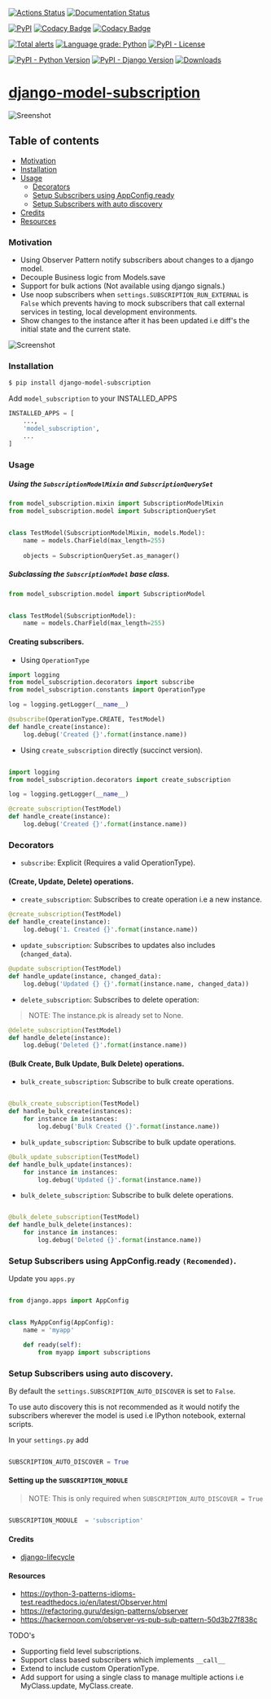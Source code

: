 [![Actions Status](https://github.com/jackton1/django-model-subscription/workflows/django%20model%20subscription%20test./badge.svg)](https://github.com/jackton1/django-model-subscription/actions?query=workflow%3A"django+model+subscription+test.")
[![Documentation Status](https://readthedocs.org/projects/django-model-subscription/badge/?version=latest)](https://django-model-subscription.readthedocs.io/en/latest/?badge=latest)

[![PyPI](https://img.shields.io/pypi/v/django-model-subscription)](https://pypi.org/project/django-model-subscription/) [![Codacy Badge](https://app.codacy.com/project/badge/Grade/353aa86af402423cbcd4e810bca664cc)](https://www.codacy.com/gh/tj-django/django-model-subscription/dashboard?utm_source=github.com&amp;utm_medium=referral&amp;utm_content=tj-django/django-model-subscription&amp;utm_campaign=Badge_Grade) [![Codacy Badge](https://app.codacy.com/project/badge/Coverage/353aa86af402423cbcd4e810bca664cc)](https://www.codacy.com/gh/tj-django/django-model-subscription/dashboard?utm_source=github.com&utm_medium=referral&utm_content=tj-django/django-model-subscription&utm_campaign=Badge_Coverage) 

[![Total alerts](https://img.shields.io/lgtm/alerts/g/tj-django/django-model-subscription.svg?logo=lgtm&logoWidth=18)](https://lgtm.com/projects/g/tj-django/django-model-subscription/alerts/) [![Language grade: Python](https://img.shields.io/lgtm/grade/python/g/tj-django/django-model-subscription.svg?logo=lgtm&logoWidth=18)](https://lgtm.com/projects/g/tj-django/django-model-subscription/context:python) [![PyPI - License](https://img.shields.io/pypi/l/django-model-subscription.svg)](https://github.com/jackton1/django-model-subscription/blob/master/LICENSE)

[![PyPI - Python Version](https://img.shields.io/pypi/pyversions/django-model-subscription.svg)](https://pypi.org/project/django-model-subscription)
[![PyPI - Django Version](https://img.shields.io/pypi/djversions/django-model-subscription.svg)](https://docs.djangoproject.com/en/2.2/releases/)
[![Downloads](https://pepy.tech/badge/django-model-subscription)](https://pepy.tech/project/django-model-subscription)

# [django-model-subscription](https://django-model-subscription.readthedocs.io/en/latest/installation.html)

![Sreenshot](https://media.giphy.com/media/IgvrR33L6S7nFgH1by/giphy.gif)


## Table of contents
* [Motivation](#Motivation)
* [Installation](#Installation)
* [Usage](#Usage)
  * [Decorators](#Decorators)
  * [Setup Subscribers using AppConfig.ready](#setup-subscribers-using-appconfigready-recomended)
  * [Setup Subscribers with auto discovery](#setup-subscribers-using-auto-discovery)
* [Credits](#credits)
* [Resources](#resources)


### Motivation

- Using Observer Pattern notify subscribers about changes to a django model.
- Decouple Business logic from Models.save
- Support for bulk actions (Not available using django signals.)
- Use noop subscribers when `settings.SUBSCRIPTION_RUN_EXTERNAL` is `False` 
  which prevents having to mock subscribers that call external services in testing, local development 
  environments.
- Show changes to the instance after it has been updated i.e diff's the initial state and the 
current state.

![Screenshot](Subscriber.png)


### Installation

```bash
$ pip install django-model-subscription
```

Add `model_subscription` to your INSTALLED_APPS

```python
INSTALLED_APPS = [
    ...,
    'model_subscription',
    ...
]
```




### Usage

##### Using the `SubscriptionModelMixin` and `SubscriptionQuerySet`

```py
from model_subscription.mixin import SubscriptionModelMixin
from model_subscription.model import SubscriptionQuerySet


class TestModel(SubscriptionModelMixin, models.Model):
    name = models.CharField(max_length=255)
    
    objects = SubscriptionQuerySet.as_manager()
```

##### Subclassing the `SubscriptionModel` base class.

```py
from model_subscription.model import SubscriptionModel


class TestModel(SubscriptionModel):
    name = models.CharField(max_length=255)

```


#### Creating subscribers.

- Using `OperationType`

```python
import logging
from model_subscription.decorators import subscribe
from model_subscription.constants import OperationType

log = logging.getLogger(__name__)

@subscribe(OperationType.CREATE, TestModel)
def handle_create(instance):
    log.debug('Created {}'.format(instance.name))


```

- Using `create_subscription` directly (succinct version).

```python

import logging
from model_subscription.decorators import create_subscription

log = logging.getLogger(__name__)

@create_subscription(TestModel)
def handle_create(instance):
    log.debug('Created {}'.format(instance.name))


```


### Decorators

* `subscribe`: Explicit (Requires a valid OperationType).


#### (Create, Update, Delete) operations. 

* `create_subscription`: Subscribes to create operation i.e a new instance.

```python
@create_subscription(TestModel)
def handle_create(instance):
    log.debug('1. Created {}'.format(instance.name))
```

* `update_subscription`: Subscribes to updates also includes (`changed_data`).
```python
@update_subscription(TestModel)
def handle_update(instance, changed_data):
    log.debug('Updated {} {}'.format(instance.name, changed_data))
```


* `delete_subscription`: Subscribes to delete operation: 

> NOTE: The instance.pk is already set to None.

```python
@delete_subscription(TestModel)
def handle_delete(instance):
    log.debug('Deleted {}'.format(instance.name))
```

#### (Bulk Create, Bulk Update, Bulk Delete) operations. 

* `bulk_create_subscription`: Subscribe to bulk create operations.

```python

@bulk_create_subscription(TestModel)
def handle_bulk_create(instances):
    for instance in instances:
        log.debug('Bulk Created {}'.format(instance.name))

```


* `bulk_update_subscription`: Subscribe to bulk update operations.

```python
@bulk_update_subscription(TestModel)
def handle_bulk_update(instances):
    for instance in instances:
        log.debug('Updated {}'.format(instance.name))
```


* `bulk_delete_subscription`: Subscribe to bulk delete operations.

```python

@bulk_delete_subscription(TestModel)
def handle_bulk_delete(instances):
    for instance in instances:
        log.debug('Deleted {}'.format(instance.name))

```


### Setup Subscribers using AppConfig.ready `(Recomended)`. 


Update you `apps.py`


```python

from django.apps import AppConfig


class MyAppConfig(AppConfig):
    name = 'myapp'

    def ready(self):
        from myapp import subscriptions

```



### Setup Subscribers using auto discovery.

By default the `settings.SUBSCRIPTION_AUTO_DISCOVER` is set to `False`.

To use auto discovery this is not recommended as it would notify the subscribers 
wherever the model is used i.e IPython notebook, external scripts.

In your `settings.py` add

```python

SUBSCRIPTION_AUTO_DISCOVER = True

```

#### Setting up the `SUBSCRIPTION_MODULE`

> NOTE: This is only required when ``SUBSCRIPTION_AUTO_DISCOVER = True``

```python

SUBSCRIPTION_MODULE  = 'subscription' 
```

#### Credits
- [django-lifecycle](https://github.com/rsinger86/django-lifecycle)


#### Resources
- https://python-3-patterns-idioms-test.readthedocs.io/en/latest/Observer.html
- https://refactoring.guru/design-patterns/observer
- https://hackernoon.com/observer-vs-pub-sub-pattern-50d3b27f838c

TODO's
- Supporting field level subscriptions.
- Support class based subscribers which implements `__call__`
- Extend to include custom OperationType.
- Add support for using a single class to manage multiple actions i.e MyClass.update, MyClass.create.
